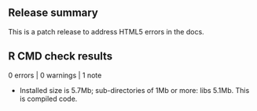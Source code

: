## Release summary

This is a patch release to address HTML5 errors in the docs.

## R CMD check results

0 errors | 0 warnings | 1 note
* Installed size is  5.7Mb; sub-directories of 1Mb or more: libs 5.1Mb.  This is
  compiled code.
